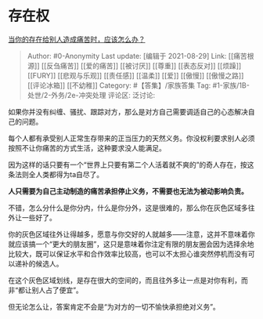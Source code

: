 # 存在权
[当你的存在给别人造成痛苦时，应该怎么办？](https://www.zhihu.com/question/481505582/answer/2090789720)

> Author: #0-Anonymity
> Last update: [编辑于 2021-08-29]
> Link: [[痛苦根源]] [[反刍痛苦]] [[爱的痛苦]] [[被讨厌]] [[尊重]] [[表态反对]] [[烦躁]] [[FURY]] [[悲观与乐观]] [[责任感]] [[温柔]] [[爱]] [[傲慢]] [[傲慢之路]] [[评论冰箱]] [[不幼稚]]
> Category: #【答集】/家族答集
> Tag: #1-家族/1B-处世/2-外务/2e-冲突处理
> 评论区:
> 泛讨论:

如果你并没有纠缠、骚扰、跟踪对方，那么是对方自己需要调适自己的心态解决自己的问题。

每个人都有承受别人正常生存带来的正当压力的天然义务。你没权利要求别人必须按照不让你痛苦的方式生活，这种要求没人能满足。

因为这样的话只要有一个“世界上只要有第二个人活着就不爽的”的奇人存在，按这条法则全人类都得为ta自尽了。

**人只需要为自己主动制造的痛苦承担停止义务，不需要也无法为被动影响负责。**

不错，怎么分什么是你分内，什么是你分外，这是很难的，那么你在灰色区域多往外让一些好了。

你的灰色区域往外让得越多，愿意与你交好的人就越多——注意，这并不意味着你就应该搞一个“更大的朋友圈”，这只是意味着你注定有限的朋友圈会因为选择余地比较大，既可以保证水平和合作效率比较高，也可以不太担心谁突然停机而没有可以递补的候选人。

在这个灰色区域划线，是存在很大的空间的，而且往外多让一点是对你有利，而非“都让别人占了便宜”。

但无论怎么让，答案肯定不会是“为对方的一切不愉快承担绝对义务”。
